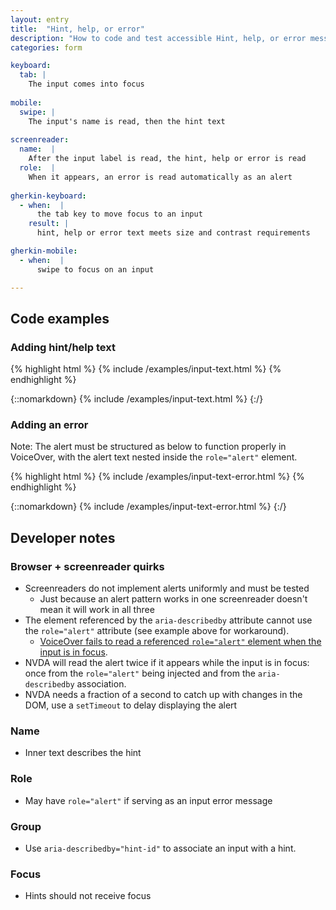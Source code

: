 ```yaml
---
layout: entry
title:  "Hint, help, or error"
description: "How to code and test accessible Hint, help, or error messages for the Web"
categories: form

keyboard:
  tab: |
    The input comes into focus
      
mobile:
  swipe: |
    The input's name is read, then the hint text
    
screenreader:
  name:  |
    After the input label is read, the hint, help or error is read
  role:  |
    When it appears, an error is read automatically as an alert
    
gherkin-keyboard: 
  - when:  |
      the tab key to move focus to an input
    result: |
      hint, help or error text meets size and contrast requirements

gherkin-mobile:
  - when:  |
      swipe to focus on an input

---
```

## Code examples

### Adding hint/help text

{% highlight html %}
{% include /examples/input-text.html %}
{% endhighlight %}

{::nomarkdown}
<example>
{% include /examples/input-text.html %}
</example>
{:/}

### Adding an error

Note: The alert must be structured as below to function properly in VoiceOver, with the alert text nested inside the `role="alert"` element.

{% highlight html %}
{% include /examples/input-text-error.html %}
{% endhighlight %}

{::nomarkdown}
<example>
{% include /examples/input-text-error.html %}
</example>
{:/}

## Developer notes

### Browser + screenreader quirks

- Screenreaders do not implement alerts uniformly and must be tested
  - Just because an alert pattern works in one screenreader doesn't mean it will work in all three
- The element referenced by the `aria-describedby` attribute cannot use the `role="alert"` attribute (see example above for workaround). 
  - [VoiceOver fails to read a referenced `role="alert"` element when the input is in focus](https://a11ysupport.io/tests/tech__aria__aria-describedby-with-role-alert).
- NVDA will read the alert twice if it appears while the input is in focus: once from the `role="alert"` being injected and from the `aria-describedby` association.
- NVDA needs a fraction of a second to catch up with changes in the DOM, use a `setTimeout` to delay displaying the alert

### Name
- Inner text describes the hint

### Role
- May have `role="alert"` if serving as an input error message

### Group
- Use `aria-describedby="hint-id"` to associate an input with a hint.

### Focus
- Hints should not receive focus

